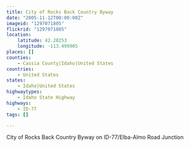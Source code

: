 ```yaml
---
title: City of Rocks Back Country Byway
date: "2005-11-12T00:00:00Z"
imageid: "1297071805"
flickrid: "1297071805"
location:
    latitude: 42.28253
    longitude: -113.499905
places: []
counties:
    - Cassia County|Idaho|United States
countries:
    - United States
states:
    - Idaho|United States
highwaytypes:
    - Idaho State Highway
highways:
    - ID-77
tags: []

---
```

City of Rocks Back Country Byway on ID-77/Elba-Almo Road Junction